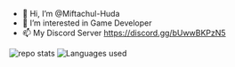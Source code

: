 - 👋 Hi, I’m @Miftachul-Huda
- 👀 I’m interested in Game Developer
- 📫 My Discord Server https://discord.gg/bUwwBKPzN5
  
![repo stats](https://github-readme-stats.vercel.app/api?username=Miftachul-Huda&show_icons=true&theme=dracula&locale=id&show=reviews,discussions_started,discussions_answered,prs_merged,prs_merged_percentage)
![Languages used](https://github-readme-stats.vercel.app/api/top-langs/?username=Miftachul-Huda&show_icons=true&theme=dracula&locale=id)

<!---
Miftachul-Huda/Miftachul-Huda is a ✨ special ✨ repository because its `README.md` (this file) appears on your GitHub profile.
You can click the Preview link to take a look at your changes.
--->
